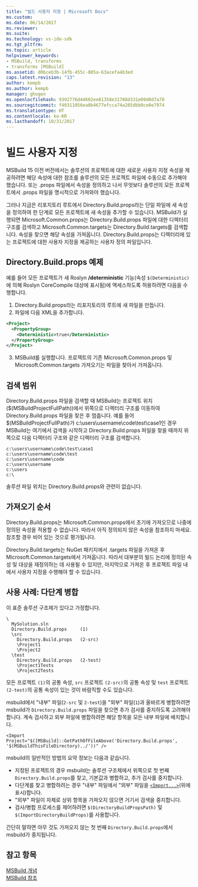 ```yaml
---
title: "빌드 사용자 지정 | Microsoft Docs"
ms.custom: 
ms.date: 06/14/2017
ms.reviewer: 
ms.suite: 
ms.technology: vs-ide-sdk
ms.tgt_pltfrm: 
ms.topic: article
helpviewer_keywords:
- MSBuild, transforms
- transforms [MSBuild]
ms.assetid: d0bceb3b-14fb-455c-805a-63acefa4b3ed
caps.latest.revision: "13"
author: kempb
ms.author: kempb
manager: ghogen
ms.openlocfilehash: 9392776d44602ee81358e31708d331e09d0d7a70
ms.sourcegitcommit: f40311056ea0b4677efcca74a285dbb0ce0e7974
ms.translationtype: HT
ms.contentlocale: ko-KR
ms.lasthandoff: 10/31/2017
---
```

# <a name="customize-your-build"></a>빌드 사용자 지정
MSBuild 15 이전 버전에서는 솔루션의 프로젝트에 대한 새로운 사용자 지정 속성을 제공하려면 해당 속성에 대한 참조를 솔루션의 모든 프로젝트 파일에 수동으로 추가해야 했습니다. 또는 .props 파일에서 속성을 정의하고 나서 무엇보다 솔루션의 모든 프로젝트에서 .props 파일을 명시적으로 가져와야 했습니다.

그러나 지금은 리포지토리 루트에서 Directory.Build.props라는 단일 파일에 새 속성을 정의하여 한 단계로 모든 프로젝트에 새 속성을 추가할 수 있습니다. MSBuild가 실행되면 Microsoft.Common.props는 Directory.Build.props 파일에 대한 디렉터리 구조를 검색하고 Microsoft.Common.targets는 Directory.Build.targets를 검색합니다. 속성을 찾으면 해당 속성을 가져옵니다. Directory.Build.props는 디렉터리에 있는 프로젝트에 대한 사용자 지정을 제공하는 사용자 정의 파일입니다.

## <a name="directorybuildprops-example"></a>Directory.Build.props 예제
예를 들어 모든 프로젝트가 새 Roslyn **/deterministic** 기능(속성 `$(Deterministic)`에 의해 Roslyn CoreCompile 대상에 표시됨)에 액세스하도록 허용하려면 다음을 수행합니다.

1. Directory.Build.props라는 리포지토리의 루트에 새 파일을 만듭니다.
2. 파일에 다음 XML을 추가합니다.

  ```xml
  <Project>
    <PropertyGroup>
      <Deterministic>true</Deterministic>
    </PropertyGroup>
  </Project>
  ```
3. MSBuild를 실행합니다. 프로젝트의 기존 Microsoft.Common.props 및 Microsoft.Common.targets 가져오기는 파일을 찾아서 가져옵니다.

## <a name="search-scope"></a>검색 범위
Directory.Build.props 파일을 검색할 때 MSBuild는 프로젝트 위치($(MSBuildProjectFullPath))에서 위쪽으로 디렉터리 구조를 이동하여 Directory.Build.props 파일을 찾은 후 멈춥니다. 예를 들어 $(MSBuildProjectFullPath)가 c:\users\username\code\test\case1인 경우 MSBuild는 여기에서 검색을 시작하고 Directory.Build.props 파일을 찾을 때까지 위쪽으로 다음 디렉터리 구조와 같은 디렉터리 구조를 검색합니다.

```
c:\users\username\code\test\case1
c:\users\username\code\test
c:\users\username\code
c:\users\username
c:\users
c:\
```
솔루션 파일 위치는 Directory.Build.props와 관련이 없습니다.

## <a name="import-order"></a>가져오기 순서

Directory.Build.props는 Microsoft.Common.props에서 초기에 가져오므로 나중에 정의된 속성을 적용할 수 없습니다. 따라서 아직 정의되지 않은 속성을 참조하지 마세요. 참조할 경우 비어 있는 것으로 평가됩니다.

Directory.Build.targets는 NuGet 패키지에서 .targets 파일을 가져온 후 Microsoft.Common.targets에서 가져옵니다. 따라서 대부분의 빌드 논리에 정의된 속성 및 대상을 재정의하는 데 사용될 수 있지만, 마지막으로 가져온 후 프로젝트 파일 내에서 사용자 지정을 수행해야 할 수 있습니다.

## <a name="use-case-multi-level-merging"></a>사용 사례: 다단계 병합

이 표준 솔루션 구조체가 있다고 가정합니다.

````
\
  MySolution.sln
  Directory.Build.props     (1)
  \src
    Directory.Build.props   (2-src)
    \Project1
    \Project2
  \test
    Directory.Build.props   (2-test)
    \Project1Tests
    \Project2Tests
````

모든 프로젝트 `(1)`의 공통 속성, `src` 프로젝트 `(2-src)`의 공통 속성 및 `test` 프로젝트 `(2-test)`의 공통 속성이 있는 것이 바람직할 수도 있습니다.

msbuild에서 "내부" 파일(`2-src` 및 `2-test`)을 "외부" 파일(`1`)과 올바르게 병합하려면 msbuild가 `Directory.Build.props` 파일을 찾으면 추가 검사를 중지하도록 고려해야 합니다. 계속 검사하고 외부 파일에 병합하려면 해당 항목을 모든 내부 파일에 배치합니다.

`<Import Project="$([MSBuild]::GetPathOfFileAbove('Directory.Build.props', '$(MSBuildThisFileDirectory)../'))" />`

msbuild의 일반적인 방법의 요약 정보는 다음과 같습니다.

- 지정된 프로젝트의 경우 msbuild는 솔루션 구조체에서 위쪽으로 첫 번째 `Directory.Build.props`를 찾고, 기본값과 병합하고, 추가 검사를 중지합니다.
- 다단계를 찾고 병합하려는 경우 "내부" 파일에서 "외부" 파일을 [`<Import...>`](http://docs.microsoft.com/en-us/visualstudio/msbuild/property-functions#msbuild-getpathoffileabove)(위에 표시)합니다.
- "외부" 파일이 자체로 상위 항목을 가져오지 않으면 거기서 검색을 중지합니다.
- 검사/병합 프로세스를 제어하려면 `$(DirectoryBuildPropsPath)` 및 `$(ImportDirectoryBuildProps)`를 사용합니다.

간단히 말하면 아무 것도 가져오지 않는 첫 번째 `Directory.Build.props`에서 msbuild가 중지됩니다.

## <a name="see-also"></a>참고 항목  
 [MSBuild 개념](../msbuild/msbuild-concepts.md)   
 [MSBuild 참조](../msbuild/msbuild-reference.md)   
